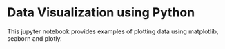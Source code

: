# Data Visualization using Python
This jupyter notebook provides examples of plotting data using matplotlib, seaborn and plotly.
